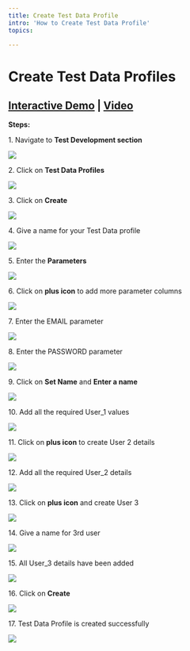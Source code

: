 ```yaml
---
title: Create Test Data Profile
intro: 'How to Create Test Data Profile'
topics:

---
```

# Create Test Data Profiles

## [Interactive Demo](https://app.storylane.io/share/kq3tqfahgrlf)  |  <a name="_xkazc9r5udnp"></a>[Video](https://www.youtube.com/watch?v=ZTmJeMoPz4g&list=PLfRq0FuuqhRnYtoF6kHsDdZc7ekSgpg6V&index=8)


**Steps:** 


1\. Navigate to **Test Development section**

![](https://ajeuwbhvhr.cloudimg.io/colony-recorder.s3.amazonaws.com/files/2024-03-04/0907edca-3070-4213-a775-7c4c0dc2a264/ascreenshot.jpeg?tl_px=0,0&br_px=1075,600&force_format=png&wat_scale=95&wat=1&wat_opacity=0.7&wat_gravity=northwest&wat_url=https://colony-recorder.s3.us-west-1.amazonaws.com/images/watermarks/FB923C_standard.png&wat_pad=2,227)


2\. Click on **Test Data Profiles**

![](https://ajeuwbhvhr.cloudimg.io/colony-recorder.s3.amazonaws.com/files/2024-03-04/0aab3da8-24ec-4e6a-abb2-13213b4fe192/ascreenshot.jpeg?tl_px=0,0&br_px=1075,600&force_format=png&wat_scale=95&wat=1&wat_opacity=0.7&wat_gravity=northwest&wat_url=https://colony-recorder.s3.us-west-1.amazonaws.com/images/watermarks/FB923C_standard.png&wat_pad=168,226)


3\. Click on **Create**

![](https://ajeuwbhvhr.cloudimg.io/colony-recorder.s3.amazonaws.com/files/2024-03-04/68c6994d-ee43-4e83-8756-83acc9d53a4e/ascreenshot.jpeg?tl_px=844,0&br_px=1920,600&force_format=png&wat_scale=95&wat=1&wat_opacity=0.7&wat_gravity=northwest&wat_url=https://colony-recorder.s3.us-west-1.amazonaws.com/images/watermarks/FB923C_standard.png&wat_pad=743,7)


4\. Give a name for your Test Data profile

![](https://ajeuwbhvhr.cloudimg.io/colony-recorder.s3.amazonaws.com/files/2024-03-04/3e7a7041-63ec-4b4f-afc2-2c5ed10a93b7/ascreenshot.jpeg?tl_px=48,0&br_px=1123,600&force_format=png&wat_scale=95&wat=1&wat_opacity=0.7&wat_gravity=northwest&wat_url=https://colony-recorder.s3.us-west-1.amazonaws.com/images/watermarks/FB923C_standard.png&wat_pad=502,157)


5\. Enter the **Parameters**

![](https://ajeuwbhvhr.cloudimg.io/colony-recorder.s3.amazonaws.com/files/2024-03-04/1cea779c-f015-4540-8fa7-da97497fa522/ascreenshot.jpeg?tl_px=663,35&br_px=1738,636&force_format=png&wat_scale=95&wat=1&wat_opacity=0.7&wat_gravity=northwest&wat_url=https://colony-recorder.s3.us-west-1.amazonaws.com/images/watermarks/FB923C_standard.png&wat_pad=502,265)


6\. Click on **plus icon** to add more parameter columns

![](https://ajeuwbhvhr.cloudimg.io/colony-recorder.s3.amazonaws.com/files/2024-03-04/d3ceba28-f096-4985-8461-e252d0dfced7/ascreenshot.jpeg?tl_px=844,24&br_px=1920,625&force_format=png&wat_scale=95&wat=1&wat_opacity=0.7&wat_gravity=northwest&wat_url=https://colony-recorder.s3.us-west-1.amazonaws.com/images/watermarks/FB923C_standard.png&wat_pad=972,265)


7\. Enter the EMAIL parameter 

![](https://ajeuwbhvhr.cloudimg.io/colony-recorder.s3.amazonaws.com/files/2024-03-04/b8b2ae8e-74a9-42cf-8347-e0972dd3799f/ascreenshot.jpeg?tl_px=844,20&br_px=1920,621&force_format=png&wat_scale=95&wat=1&wat_opacity=0.7&wat_gravity=northwest&wat_url=https://colony-recorder.s3.us-west-1.amazonaws.com/images/watermarks/FB923C_standard.png&wat_pad=978,265)


8\. Enter the PASSWORD parameter

![](https://ajeuwbhvhr.cloudimg.io/colony-recorder.s3.amazonaws.com/files/2024-03-04/9b198096-ad1e-4a9e-9576-bc26d52fa8f7/user_cropped_screenshot.jpeg?tl_px=844,40&br_px=1920,641&force_format=png&wat_scale=95&wat=1&wat_opacity=0.7&wat_gravity=northwest&wat_url=https://colony-recorder.s3.us-west-1.amazonaws.com/images/watermarks/FB923C_standard.png&wat_pad=842,265)


9\. Click on **Set Name** and **Enter a name**

![](https://ajeuwbhvhr.cloudimg.io/colony-recorder.s3.amazonaws.com/files/2024-03-04/686099aa-6fd9-4b9c-844d-8b53c91b1748/user_cropped_screenshot.jpeg?tl_px=0,102&br_px=1075,703&force_format=png&wat_scale=95&wat=1&wat_opacity=0.7&wat_gravity=northwest&wat_url=https://colony-recorder.s3.us-west-1.amazonaws.com/images/watermarks/FB923C_standard.png&wat_pad=396,265)


10\. Add all the required User_1 values

![](https://ajeuwbhvhr.cloudimg.io/colony-recorder.s3.amazonaws.com/files/2024-03-04/247e0552-24dd-4842-a230-c2955939350a/user_cropped_screenshot.jpeg?tl_px=844,95&br_px=1920,696&force_format=png&wat_scale=95&wat=1&wat_opacity=0.7&wat_gravity=northwest&wat_url=https://colony-recorder.s3.us-west-1.amazonaws.com/images/watermarks/FB923C_standard.png&wat_pad=839,265)


11\. Click on **plus icon** to create User 2 details

![](https://ajeuwbhvhr.cloudimg.io/colony-recorder.s3.amazonaws.com/files/2024-03-04/c6a8b1ad-b98c-4dfc-a324-402858d647ab/File.jpeg?tl_px=0,152&br_px=1075,753&force_format=png&wat_scale=95&wat=1&wat_opacity=0.7&wat_gravity=northwest&wat_url=https://colony-recorder.s3.us-west-1.amazonaws.com/images/watermarks/FB923C_standard.png&wat_pad=190,265)


12\. Add all the required User_2 details

![](https://ajeuwbhvhr.cloudimg.io/colony-recorder.s3.amazonaws.com/files/2024-03-04/5e9e1008-1f8f-4086-8daf-9b654753f4bb/user_cropped_screenshot.jpeg?tl_px=844,154&br_px=1920,755&force_format=png&wat_scale=95&wat=1&wat_opacity=0.7&wat_gravity=northwest&wat_url=https://colony-recorder.s3.us-west-1.amazonaws.com/images/watermarks/FB923C_standard.png&wat_pad=831,265)


13\. Click on **plus icon** and create User 3

![](https://ajeuwbhvhr.cloudimg.io/colony-recorder.s3.amazonaws.com/files/2024-03-04/51ba41c2-36ef-44d8-8a15-268ac2c32bdc/ascreenshot.jpeg?tl_px=0,212&br_px=1075,813&force_format=png&wat_scale=95&wat=1&wat_opacity=0.7&wat_gravity=northwest&wat_url=https://colony-recorder.s3.us-west-1.amazonaws.com/images/watermarks/FB923C_standard.png&wat_pad=321,265)


14\. Give a name for 3rd user

![](https://ajeuwbhvhr.cloudimg.io/colony-recorder.s3.amazonaws.com/files/2024-03-04/45a7964f-ff9d-4ce4-a36b-e02699fa28d7/user_cropped_screenshot.jpeg?tl_px=0,209&br_px=1075,810&force_format=png&wat_scale=95&wat=1&wat_opacity=0.7&wat_gravity=northwest&wat_url=https://colony-recorder.s3.us-west-1.amazonaws.com/images/watermarks/FB923C_standard.png&wat_pad=433,265)


15\. All User_3 details have been added

![](https://ajeuwbhvhr.cloudimg.io/colony-recorder.s3.amazonaws.com/files/2024-03-04/18c332f6-6372-415a-977f-de06f9bcc7a7/user_cropped_screenshot.jpeg?tl_px=844,204&br_px=1920,805&force_format=png&wat_scale=95&wat=1&wat_opacity=0.7&wat_gravity=northwest&wat_url=https://colony-recorder.s3.us-west-1.amazonaws.com/images/watermarks/FB923C_standard.png&wat_pad=825,265)


16\. Click on **Create**

![](https://ajeuwbhvhr.cloudimg.io/colony-recorder.s3.amazonaws.com/files/2024-03-04/93cf81c6-4491-479d-8caf-c080c0f254ef/user_cropped_screenshot.jpeg?tl_px=844,0&br_px=1920,600&force_format=png&wat_scale=95&wat=1&wat_opacity=0.7&wat_gravity=northwest&wat_url=https://colony-recorder.s3.us-west-1.amazonaws.com/images/watermarks/FB923C_standard.png&wat_pad=816,9)


17\. Test Data Profile is created successfully

![](https://ajeuwbhvhr.cloudimg.io/colony-recorder.s3.amazonaws.com/files/2024-03-04/ebc12be0-4cb5-449c-8922-e6804b3cfc5c/ascreenshot.jpeg?tl_px=52,0&br_px=1127,600&force_format=png&wat_scale=95&wat=1&wat_opacity=0.7&wat_gravity=northwest&wat_url=https://colony-recorder.s3.us-west-1.amazonaws.com/images/watermarks/FB923C_standard.png&wat_pad=502,196)



